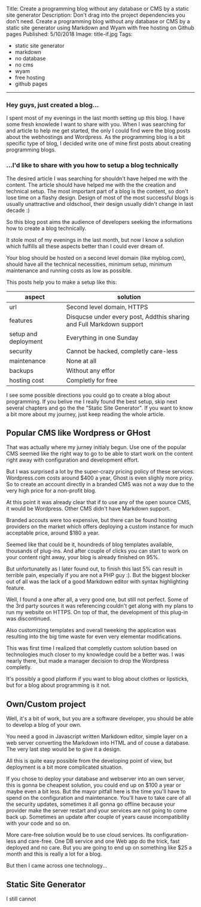 Title: Create a programming blog without any database or CMS by a static site generator
Description: Don't drag into the project dependencies you don't need. Create a programming blog without any database or CMS by a static site generator using Markdown and Wyam with free hosting on Github pages
Published: 5/10/2018
Image: title-if.jpg
Tags: 
- static site generator
- markdown
- no database
- no cms
- wyam
- free hosting
- github pages
---

### Hey guys, just created a blog...
I spent most of my evenings in the last month setting up this blog. I have some fresh knowlede I want to share with you. When I was searching for and article to help me get started, the only I could find were the blog posts about the webhostings and Wordpress. As the programming blog is a bit specific type of blog, I decided write one of mine first posts about creating programming blogs.  

### ...I'd like to share with you how to setup a blog technically
The desired article I was searching for shouldn't have helped me with the content. The article should have helped me with the the creation and technical setup.
The most important part of a blog is the content, so don't lose time on a flashy design.
Design of most of the most successful blogs is usually unattractive and oldschool, their design usually didn't change in last decade :)

So this blog post aims the audience of developers seeking the informations how to create a blog technically.

It stole most of my evenings in the last month, but now I know a solution which fulfills all these aspects better than I could ever dream of.

Your blog should be hosted on a second level domain (like myblog.com), should have all the technical necessities, minimum setup, minimum maintenance and running costs as low as possible.

This posts help you to make a setup like this:


| aspect | solution |
|--|--|
| url |Second level domain, HTTPS|
| features | Disqucse under every post, Addthis sharing and Full Markdown support|
| setup and deployment | Everything in one Sunday|
|security | Cannot be hacked, completly care-less|
| maintenance | None at all|
| backups | Without any effor|
| hosting cost | Completly for free|



I see some possible directions you could go to create a blog about programming. If you belive me I really found the best setup, skip next several chapters and go the the "Static Site Generator". If you want to know a bit more about my journey, just keep reading the whole article.

## Popular CMS like Wordpress or GHost
That was actually where my jurney initialy begun. Use one of the popular CMS seemed like the right way to go to be able to start work on the content right away with configuration and development effort. 

But I was surprised a lot by the super-crazy pricing policy of these services. Wordpress.com costs around $400 a year, Ghost is even slighly more pricy. So to create an account directly in a branded CMS was not a way due to the very high price for a non-profit blog.

At this point it was already clear that if to use any of the open source CMS, it would be Wordpress. Other CMS didn't have Markdown support.

Branded accouts were too expensive, but there can be found hosting providers on the market which offers deploying a custom instance for much acceptable price, around $180 a year.

Seemed like that could be it, houndreds of blog templates available, thousands of plug-ins. And after couple of clicks you can start to work on your content right away, your blog is already finished on 95%.

But unfortunatelly as I later found out, to finish this last 5% can result in terrible pain, especially if you are not a PHP guy :). But the biggest blocker out of all was the lack of a good Markdown editor with syntax highlighting feature. 

Well, I found a one after all, a very good one, but still not perfect. Some of the 3rd party sources it was referencing couldn't get along with my plans to run my website on HTTPS.
On top of that, the development of this plug-in was discontinued.

Also customizing templates and overall tweeking the application was resulting into the big time waste for even very elementar modifications.

This was first time I realized that completly custom solution based on technologies much closer to my knowledge could be a better was. I was nearly there, but made a manager decision to drop the Wordpress completly.

It's possibly a good platform if you want to blog about clothes or lipsticks, but for a blog about programming is it not.

## Own/Custom project
Well, it's a bit of work, but you are a software developer, you should be able to develop a blog of your own. 

You need a good in Javascript written Markdown editor, simple layer on a web server converting the Markdown into HTML and of couse a database. The very last step would be to give it a design.

All this is quite easy possible from the developing point of view, but deployment is a bit more complicated situation.

If you chose to deploy your database and webserver into an own server, this is gonna be cheapest solution, you could end up on $100 a year or maybe even a bit less. But the mayor pitfall here is the time you'll have to spend on the configuration and maintenance. You'll have to take care of all the security updates, sometimes it all gonna go offline because your provider make the server restart and your services are not going to come back up. Sometimes an update after couple of years cause incompatibility with your code and so on.

More care-free solution would be to use cloud services. Its configuration-less and care-free. One DB service and one Web app do the trick, fast deployed and no care. But you are going to end up on something like $25 a month and this is really a lot for a blog.

But then I came across one technology...

## Static Site Generator
I still cannot 
<!--stackedit_data:
eyJoaXN0b3J5IjpbMTI1NjgxMTg4NywxNzY2MjM4NTgxLDEwOD
g1OTA2ODQsMTI5MDk5OTE2NV19
-->